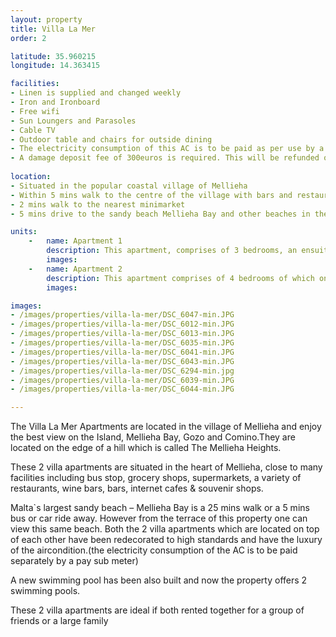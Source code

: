 ```yaml
---
layout: property
title: Villa La Mer
order: 2

latitude: 35.960215
longitude: 14.363415

facilities:
- Linen is supplied and changed weekly
- Iron and Ironboard
- Free wifi
- Sun Loungers and Parasoles
- Cable TV
- Outdoor table and chairs for outside dining
- The electricity consumption of this AC is to be paid as per use by a pay in sub meter.
- A damage deposit fee of 300euros is required. This will be refunded on your departure day after the apartment has been checked for any damages.
 
location:
- Situated in the popular coastal village of Mellieha
- Within 5 mins walk to the centre of the village with bars and restaurants, souvenir shops, bus stop etc.
- 2 mins walk to the nearest minimarket
- 5 mins drive to the sandy beach Mellieha Bay and other beaches in the vicinity

units:
    -   name: Apartment 1
        description: This apartment, comprises of 3 bedrooms, an ensuite full bathroom with bath and a separate shower enclosure, wash hand basin and WC, another separate shower room with shower enclosure, spare toilet with wash hand basin, spacious open plan living - dining area and the fully equipped kitchen. The living area leads to a spacious terrace with views where one can find outside table and chairs and also sunbeds for  dining and relaxing alfresco.
        images:
    -   name: Apartment 2
        description: This apartment comprises of 4 bedrooms of which one with the ensuite shower, another full bathroom with bath, separate shower enclosure,wash hand basin and WC and another shower room with wash hand basin and WC, and also the washing machine.A large and spacious living - dining and kitchen area with a large patio door and a bay window opening to the spacious pool deck.
        images:

images:
- /images/properties/villa-la-mer/DSC_6047-min.JPG
- /images/properties/villa-la-mer/DSC_6012-min.JPG
- /images/properties/villa-la-mer/DSC_6013-min.JPG
- /images/properties/villa-la-mer/DSC_6035-min.JPG
- /images/properties/villa-la-mer/DSC_6041-min.JPG
- /images/properties/villa-la-mer/DSC_6043-min.JPG
- /images/properties/villa-la-mer/DSC_6294-min.jpg
- /images/properties/villa-la-mer/DSC_6039-min.JPG
- /images/properties/villa-la-mer/DSC_6044-min.JPG

---
```


The Villa La Mer Apartments are located in the village of Mellieha and enjoy the best view on the Island, Mellieha Bay, Gozo and Comino.They are located on the edge of a hill which is called The Mellieha Heights.

These 2 villa apartments are situated in the heart of Mellieha, close to many facilities including bus stop, grocery shops, supermarkets, a variety of restaurants, wine bars, bars, internet cafes & souvenir shops.

Malta`s largest sandy beach – Mellieha Bay is a 25 mins walk or a 5 mins bus or car ride away. However from the terrace of this property one can view this same beach. Both the 2 villa apartments which are located on top of each other have been redecorated to high standards and have the luxury of the aircondition.(the electricity consumption of the AC is to be paid separately by a pay sub meter)

A new swimming pool has been also built and now the property offers 2 swimming pools.

These 2 villa apartments are ideal if both rented together for a group of friends or a large family

